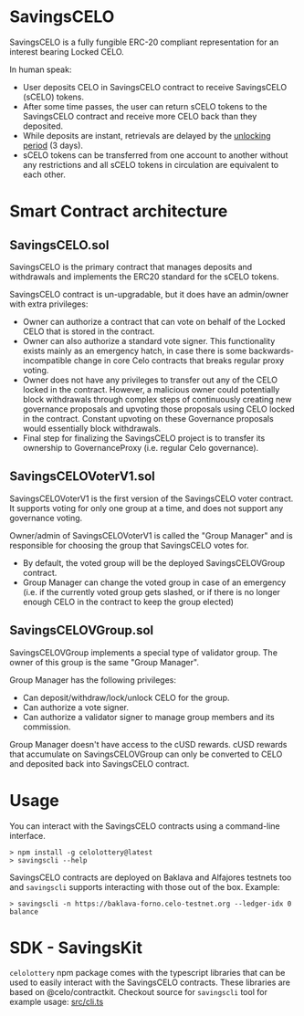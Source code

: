 # SavingsCELO

SavingsCELO is a fully fungible ERC-20 compliant representation for an interest bearing Locked CELO.

In human speak:
* User deposits CELO in SavingsCELO contract to receive SavingsCELO (sCELO) tokens.
* After some time passes, the user can return sCELO tokens to the SavingsCELO contract and receive more CELO back than they deposited.
* While deposits are instant, retrievals are delayed by the [unlocking period](https://docs.celo.org/celo-codebase/protocol/proof-of-stake/locked-gold#unlocking-period) (3 days).
* sCELO tokens can be transferred from one account to another without any restrictions and all
sCELO tokens in circulation are equivalent to each other.

# Smart Contract architecture

## SavingsCELO.sol

SavingsCELO is the primary contract that manages deposits and withdrawals and implements the
ERC20 standard for the sCELO tokens.

SavingsCELO contract is un-upgradable, but it does have an admin/owner with extra privileges:
* Owner can authorize a contract that can vote on behalf of the Locked CELO that is stored in the contract.
* Owner can also authorize a standard vote signer. This functionality exists mainly as an emergency hatch, in case
there is some backwards-incompatible change in core Celo contracts that breaks regular proxy voting.
* Owner does not have any privileges to transfer out any of the CELO locked in the contract. However, a malicious owner
could potentially block withdrawals through complex steps of continuously creating new governance proposals and upvoting
those proposals using CELO locked in the contract. Constant upvoting on these Governance proposals would essentially block
withdrawals.
* Final step for finalizing the SavingsCELO project is to transfer its ownership to GovernanceProxy (i.e. regular Celo governance).

## SavingsCELOVoterV1.sol

SavingsCELOVoterV1 is the first version of the SavingsCELO voter contract. It supports voting for only one group at a time,
and does not support any governance voting.

Owner/admin of SavingsCELOVoterV1 is called the "Group Manager" and is responsible for choosing the group that
SavingsCELO votes for.
* By default, the voted group will be the deployed SavingsCELOVGroup contract.
* Group Manager can change the voted group in case of an emergency (i.e. if the currently voted group gets slashed, or if there
is no longer enough CELO in the contract to keep the group elected)

## SavingsCELOVGroup.sol

SavingsCELOVGroup implements a special type of validator group. The owner of this group is the same "Group Manager".

Group Manager has the following privileges:
* Can deposit/withdraw/lock/unlock CELO for the group.
* Can authorize a vote signer.
* Can authorize a validator signer to manage group members and its commission.

Group Manager doesn't have access to the cUSD rewards. cUSD rewards that accumulate on SavingsCELOVGroup can only be
converted to CELO and deposited back into SavingsCELO contract.

# Usage

You can interact with the SavingsCELO contracts using a command-line interface.
```
> npm install -g celolottery@latest
> savingscli --help
```

SavingsCELO contracts are deployed on Baklava and Alfajores testnets too and `savingscli` supports interacting
with those out of the box. Example:
```
> savingscli -n https://baklava-forno.celo-testnet.org --ledger-idx 0 balance
```

# SDK - SavingsKit

`celolottery` npm package comes with the typescript libraries that can be used to easily interact with the
SavingsCELO contracts. These libraries are based on @celo/contractkit. Checkout source
for `savingscli` tool for example usage: [src/cli.ts](./src/cli.ts)
